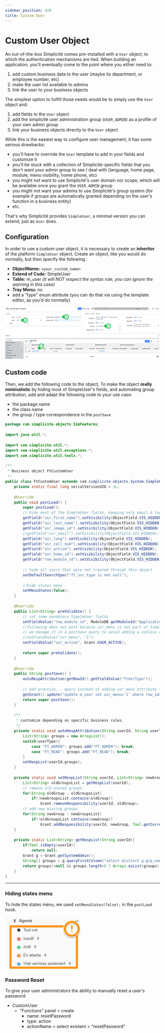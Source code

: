 ```yaml
---
sidebar_position: 420
title: Custom User
---
```


# Custom User Object

An out-of-the-box Simplicité comes pre-installed with a `User` object, to which the authentication mechanisms are tied. When building an application, you'll eventually come to the point where you either need to:
1. add custom business data to the user (maybe its department, or employee number, etc)
2. make the user list available to admins
3. link the user to your business objects

The simplest option to fulfill those needs would be to simply use the `User` object and:
1. add fields to the `User` object 
2. add the simplicité user administration group (`USER_ADMIN`) as a profile of your own admin group
3. link your business objects directly to the `User` object

While this is the easiest way to configure user management, it has some serious drawbacks:
- you'll have to override the `User` template to add in your fields and customize it
- you'll be stuck with a collection of Simplicité-specific fields that you don't want your admin group to see / deal with (language, home page, module, menu visibility, home phone, etc)
- you might not want to use Simplicité's user domain nor scope, which will be available once you grant the `USER_ADMIN` group
- you might not want your admins to use Simplicité's group system (for example if groups are automatically granted depending on the user's function in a business entity)
- etc.

That's why Simplicité provides `SimpleUser`, a minimal version you can extend, just as `User` does.

## Configuration

In order to use a custom user object, it is necessary to create an **inheritor** of the platform `SimpleUser` object. Create an object, like you would do normally, but then specify the following :

* **ObjectName:** `<your_custom_name>`
* **Extend of Code:** SimpleUser
* **Table:** m_user *(it will NOT respect the syntax rule, you can ignore the warning in this case)*
* **Tray Menu:** no
* add a "type" enum attribute (you can do that via using the template editor, as you'd do normally)

![configuration](img/custom-user/custom-user-configuration.png)
## Custom code

Then, we add the following code to the object, To make the object **really minimalistic** by hiding most of SimpleUser's fields, and automating group attribution, add and adapt the following code to your use case:

- the package name
- the class name
- the group / type correspondence in the `postSave`

```java
package com.simplicite.objects.SimFeatures;

import java.util.*;

import com.simplicite.util.*;
import com.simplicite.util.exceptions.*;
import com.simplicite.util.tools.*;

/**
 * Business object FtCustomUser
 */
public class FtCustomUser extends com.simplicite.objects.System.SimpleUser {
    private static final long serialVersionUID = 1L;
    
    @Override
    public void postLoad() {
        super.postLoad();
        // hide most of the SimpleUser fields, keeping only email & login
        getField("usr_first_name").setVisibility(ObjectField.VIS_HIDDEN);
        getField("usr_last_name").setVisibility(ObjectField.VIS_HIDDEN);
        getField("usr_image_id").setVisibility(ObjectField.VIS_HIDDEN);
        //getField("usr_email").setVisibility(ObjectField.VIS_HIDDEN);
        getField("usr_lang").setVisibility(ObjectField.VIS_HIDDEN);
        getField("usr_cell_num").setVisibility(ObjectField.VIS_HIDDEN);
        getField("usr_active").setVisibility(ObjectField.VIS_HIDDEN);
        getField("usr_home_id").setVisibility(ObjectField.VIS_HIDDEN);
        getField("row_module_id").setVisibility(ObjectField.VIS_HIDDEN);
        
        // hide all users that were not created through this object
        setDefaultSearchSpec("ft_usr_type is not null");

        //hide states menu
        setMenuStates(false);
    }
    
    @Override
    public List<String> preValidate() {
        // set some mandatory SimpleUser fields
        setFieldValue("row_module_id", ModuleDB.getModuleId("ApplicationUsers"));
        //following does not work because usr_menu is not part of SimpleUser
        // we manage it in a postSave query to avoid adding a useless object attribute
        //setFieldValue("usr_menu", "1");
        setFieldValue("usr_active", Grant.USER_ACTIVE);
        
        return super.preValidate();
    }
    
    @Override
    public String postSave() {
		autoRespAttribution(getRowId(),getFieldValue("ftUsrType"));
        
        // meh practice... query instead of adding usr_menu attribute to objet
        getGrant().update("update m_user set usr_menu='1' where row_id="+getRowId());
        return super.postSave();
    }
    
    /**
     * customize depending on specific business rules, 
     */
    private static void autoRespAttribution(String userId, String userType){
    	List<String> groups = new ArrayList();
        switch(userType){
            case "FT_ADMIN": groups.add("FT_ADMIN"); break;
            case "FT_READ": groups.add("FT_READ"); break;
        }
        setRespList(userId,groups);
    }
    
    private static void setRespList(String userId, List<String> newGroupsList){
        List<String> oldGroupsList = getRespList(userId);
        // remove old unused groups
        for(String oldGroup : oldGroupsList)
            if(!newGroupsList.contains(oldGroup))
                Grant.removeResponsibility(userId, oldGroup);
        // add new missing groups
        for(String newGroup : newGroupsList)
            if(!oldGroupsList.contains(newGroup))
                Grant.addResponsibility(userId, newGroup, Tool.getCurrentDate(), null, true, "ApplicationUsers");
    }
    
    private static List<String> getRespList(String userId){
        if(Tool.isEmpty(userId))
            return null;
        Grant g = Grant.getSystemAdmin();
        String[] groups = g.queryFirstColumn("select distinct g.grp_name from m_resp r inner join m_group as g on r.rsp_group_id=g.row_id where r.rsp_login_id="+userId);
        return groups!=null && groups.length>0 ? Arrays.asList(groups) : new ArrayList<String>();
    }
}

```

------ 

### Hiding states menu

To hide the states menu, we used `setMenuStates(false);` in the `postLoad` hook.

![Hide simple user states](img/custom-user/hide-simple-user-states.png)

### Password Reset

To give your user administrators the ability to manually reset a user's password:

- CustomUser 
   - "Functions" panel > create
      - name: resetPassword
      - type: action
      - actionName > select existent > "resetPassword"